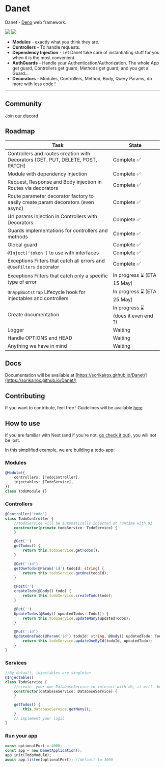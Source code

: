 # Danet

Danet - [Deno](https://github.com/denoland) web framework.

[![](https://github.com/Sorikairox/Danet/actions/workflows/run-tests.yml/badge.svg)](https://github.com/Sorikairox/Danet/actions/workflows/run-tests.yml)
[![](https://codecov.io/gh/Sorikairox/Danet/branch/main/graph/badge.svg?token=R6WXVC669Z)](https://codecov.io/gh/Sorikairox/Danet)

- **Modules** - exactly what you think they are.
- **Controllers** - To handle requests.
- **Dependency Injection** - Let Danet take care of instantiating stuff for you
  when it is the most convenient.
- **AuthGuards** - Handle your Authentication/Authorization. The whole App get
  guard, Controllers get guard, Methods get guard, and you get a Guard...
- **Decorators** - Modules, Controllers, Method, Body, Query Params, do more
  with less code !

---

## Community

Join [our discord](https://discord.gg/tC5qtUJaKP)

## Roadmap

| Task                                                                             | State                              |
| -------------------------------------------------------------------------------- | ---------------------------------- |
| Controllers and routes creation with Decorators (GET, PUT, DELETE, POST, PATCH)  | Complete ✅                         |
| Module with dependency injection                                                 | Complete ✅                         |
| Request, Response and Body injection in Routes via decorators                    | Complete ✅                         |
| Route parameter decorator factory to easily create param decorators (even async) | Complete ✅                         |
| Url params injection in Controllers with Decorators                              | Complete ✅                         |
| Guards implementations for controllers and methods                               | Complete ✅                         |
| Global guard                                                                     | Complete ✅                         |
| `@Inject('token')` to use with interfaces                                        | Complete ✅                         |
| Exceptions Filters that catch all errors and `@UseFilters` decorator             | Complete ✅                         |
| Exceptions Filters that catch only a specific type of error                      | In progress ⌛ (ETA 15 May)         |
| `OnAppBootstrap` Lifecycle hook for injectables and controllers                  | In progress ⌛ (ETA 25 May)         |
| Create documentation                                                             | In progress ⌛ (does it even end ?) |
| Logger                                                                           | Waiting                            |
| Handle OPTIONS and HEAD                                                          | Waiting                            |
| Anything we have in mind                                                         | Waiting                            |

## Docs

Documentation will be available at
[https://sorikairox.github.io/Danet/](https://sorikairox.github.io/Danet/)

## Contributing

If you want to contribute, feel free ! Guidelines will be available
[here](https://github.com/Sorikairox/Danet/blob/main/CONTRIBUTING.md)

## How to use

If you are familiar with Nest (and if you're not,
[go check it out](https://nestjs.com/)), you will not be lost.

In this simplified example, we are building a todo-app:

### Modules

```ts
@Module({
	controllers: [TodoController],
	injectables: [TodoService],
})
class TodoModule {}
```

### Controllers

```ts
@Controller('todo')
class TodoController {
	//todoService will be automatically injected at runtime with DI
	constructor(private todoService: TodoService) {
	}

	@Get('')
	getTodos() {
		return this.todoService.getTodos();
	}

	@Get(':id')
	getOneTodo(@Param('id') todoId: string) {
		return this.todoService.getOne(todoId);
	}

	@Post('')
	createTodo(@Body() todo) {
		return this.todoService.createTodo(todo);
	}

	@Put('')
	UpdateTodos(@Body() updatedTodos: Todo[]) {
		return this.todoService.updateMany(updatedTodos);
	}

	@Put(':id')
	UpdateOneTodo(@Param('id') todoId: string, @Body() updatedTodo: Todo) {
		return this.todoService.updateOneById(todoId, updatedTodo);
	}
}
```

### Services

```ts
//By default, injectables are singleton
@Injectable()
class TodoService {
	//create  your own DatabaseService to interact with db, it will  be injected
	constructor(databaseService: DatabaseService) {
	}

	getTodos() {
		this.databaseService.getMany();
	}
	// implement your logic
}
```

### Run your app

```ts
const optionalPort = 4000;
const app = new DanetApplication();
app.init(TodoModule);
await app.listen(optionalPort); //default to 3000
```
